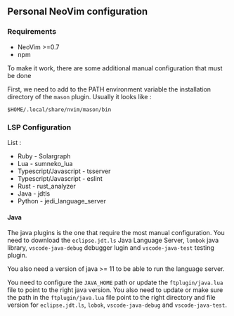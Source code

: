 ## Personal NeoVim configuration

### Requirements

- NeoVim >=0.7
- npm

To make it work, there are some additional manual configuration that must be done

First, we need to add to the PATH environment variable the installation directory of the `mason` plugin. Usually it looks like :

```
$HOME/.local/share/nvim/mason/bin
```

### LSP Configuration

List :

- Ruby - Solargraph
- Lua - sumneko_lua
- Typescript/Javascript - tsserver
- Typescript/Javascript - eslint
- Rust - rust_analyzer
- Java - jdtls
- Python - jedi_language_server


#### Java

The java plugins is the one that require the most manual configuration. You need to download the `eclipse.jdt.ls` 
Java Language Server, `lombok` java library, `vscode-java-debug` debugger lugin and `vscode-java-test` testing plugin.

You also need a version of java >= 11 to be able to run the language server.

You need to configure the `JAVA_HOME` path or update the `ftplugin/java.lua` file to point to the right java version.
You also need to update or make sure the path in the `ftplugin/java.lua` file point to the right directory and file version 
for `eclipse.jdt.ls`, `lobok`, `vscode-java-debug` and `vscode-java-test`.

